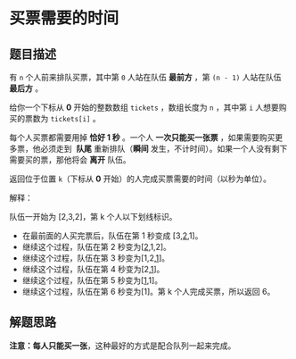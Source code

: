 # 买票需要的时间

## 题目描述

有 `n` 个人前来排队买票，其中第 `0` 人站在队伍 **最前方** ，第 `(n - 1)` 人站在队伍 **最后方** 。

给你一个下标从 **0** 开始的整数数组 `tickets` ，数组长度为 `n` ，其中第 `i` 人想要购买的票数为 `tickets[i]` 。

每个人买票都需要用掉 **恰好 1 秒** 。一个人 **一次只能买一张票** ，如果需要购买更多票，他必须走到  **队尾** 重新排队（**瞬间** 发生，不计时间）。如果一个人没有剩下需要买的票，那他将会 **离开** 队伍。

返回位于位置 `k`（下标从 **0** 开始）的人完成买票需要的时间（以秒为单位）。


解释：

队伍一开始为 [2,3,2]，第 k 个人以下划线标识。
- 在最前面的人买完票后，队伍在第 1 秒变成 [3,<u>2</u>,1]。
- 继续这个过程，队伍在第 2 秒变为[<u>2</u>,1,2]。
- 继续这个过程，队伍在第 3 秒变为[1,2,<u>1</u>]。
- 继续这个过程，队伍在第 4 秒变为[2,<u>1</u>]。
- 继续这个过程，队伍在第 5 秒变为[<u>1</u>,1]。
- 继续这个过程，队伍在第 6 秒变为[1]。第 k 个人完成买票，所以返回 6。

## 解题思路

__注意：每人只能买一张__，这种最好的方式是配合队列一起来完成。

